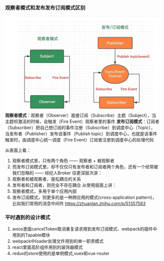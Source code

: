 ### 观察者模式和发布发布订阅模式区别
![](./img/观察者和发布订阅模式.png)
**观察者模式**：观察者（Observer）直接订阅（Subscribe）主题（Subject），当主题呗激活的时候，会触发（Fire Event）观察者里的事件
**发布订阅模式**：订阅者（Subscriber）把自己想订阅的事件注册（Subscribe）到调度中心（Topic），当发布者（Publisher）发布该事件（Publish topic）到调度中心，也就是该事件触发时，由调度中心统一调度（Fire Event）订阅者注册到调度中心的处理代码

从表面上看：
1. 观察者模式里，只有两个角色 —— 观察者 + 被观察者
2. 而发布订阅模式里，却不仅仅只有发布者和订阅者两个角色，还有一个经常被我们忽略的 —— 经纪人Broker
往更深层次讲：
1. 观察者和被观察者，是松耦合的关系
2. 发布者和订阅者，则完全不存在耦合
从使用层面上讲：
1. 观察者模式，多用于单个应用内部
2. 发布订阅模式，则更多的是一种跨应用的模式(cross-application pattern)，比如我们常用的消息中间件
https://zhuanlan.zhihu.com/p/51357583

### 平时遇到的设计模式
1. axios里面cancelToken取消重复请求用到发布订阅模式、webpack的插件中用到的Tapable模块
2. webpack中loader处理文件用到的单一职责模式
3. react里面高阶组件用到的装饰器模式
4. redux的store使用的是单例模式,vuex和vue-router